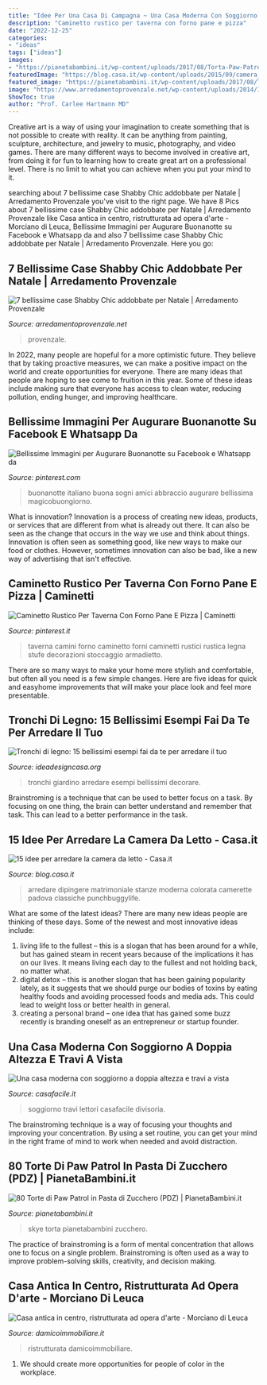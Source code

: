 ```yaml
---
title: "Idee Per Una Casa Di Campagna ~ Una Casa Moderna Con Soggiorno A Doppia Altezza E Travi A Vista"
description: "Caminetto rustico per taverna con forno pane e pizza"
date: "2022-12-25"
categories:
- "ideas"
tags: ["ideas"]
images:
- "https://pianetabambini.it/wp-content/uploads/2017/08/Torta-Paw-Patrol-26.jpg"
featuredImage: "https://blog.casa.it/wp-content/uploads/2015/09/camera_da_letto7.jpg"
featured_image: "https://pianetabambini.it/wp-content/uploads/2017/08/Torta-Paw-Patrol-26.jpg"
image: "https://www.arredamentoprovenzale.net/wp-content/uploads/2014/12/casa-decorazioni-country.jpg"
ShowToc: true
author: "Prof. Carlee Hartmann MD"
---
```



Creative art is a way of using your imagination to create something that is not possible to create with reality. It can be anything from painting, sculpture, architecture, and jewelry to music, photography, and video games. There are many different ways to become involved in creative art, from doing it for fun to learning how to create great art on a professional level. There is no limit to what you can achieve when you put your mind to it.

	

		
searching about 7 bellissime case Shabby Chic addobbate per Natale | Arredamento Provenzale you've visit to the right page. We have 8 Pics about 7 bellissime case Shabby Chic addobbate per Natale | Arredamento Provenzale like Casa antica in centro, ristrutturata ad opera d&#039;arte - Morciano di Leuca, Bellissime Immagini per Augurare Buonanotte su Facebook e Whatsapp da and also 7 bellissime case Shabby Chic addobbate per Natale | Arredamento Provenzale. Here you go:
		
    
## 7 Bellissime Case Shabby Chic Addobbate Per Natale | Arredamento Provenzale

<img loading=lazy src="https://www.arredamentoprovenzale.net/wp-content/uploads/2014/12/casa-decorazioni-country.jpg" onerror="this.onerror=null;this.src='https://tse4.mm.bing.net/th?id=OIP.0tOD4JHk8Kl7G-BoR6bbSAHaJ9&amp;pid=15.1';" alt="7 bellissime case Shabby Chic addobbate per Natale | Arredamento Provenzale">

_Source: arredamentoprovenzale.net_

>provenzale. 

	

In 2022, many people are hopeful for a more optimistic future. They believe that by taking proactive measures, we can make a positive impact on the world and create opportunities for everyone. There are many ideas that people are hoping to see come to fruition in this year. Some of these ideas include making sure that everyone has access to clean water, reducing pollution, ending hunger, and improving healthcare.

    
## Bellissime Immagini Per Augurare Buonanotte Su Facebook E Whatsapp Da

<img loading=lazy src="https://i.pinimg.com/736x/38/24/d9/3824d9f6f76ca8f0ec748d07dd87b1af.jpg" onerror="this.onerror=null;this.src='https://tse3.mm.bing.net/th?id=OIP.JM2WLWlwNIqRb-u1HlS8XAHaLM&amp;pid=15.1';" alt="Bellissime Immagini per Augurare Buonanotte su Facebook e Whatsapp da">

_Source: pinterest.com_

>buonanotte italiano buona sogni amici abbraccio augurare bellissima magicobuongiorno. 

	

What is innovation?
Innovation is a process of creating new ideas, products, or services that are different from what is already out there. It can also be seen as the change that occurs in the way we use and think about things. Innovation is often seen as something good, like new ways to make our food or clothes. However, sometimes innovation can also be bad, like a new way of advertising that isn't effective.

    
## Caminetto Rustico Per Taverna Con Forno Pane E Pizza | Caminetti

<img loading=lazy src="https://i.pinimg.com/736x/97/15/dd/9715dd190b1ee6e2ec2733a4d21c3d1b--agriturismo-pane.jpg" onerror="this.onerror=null;this.src='https://tse4.mm.bing.net/th?id=OIP._A-43vYQlxYdupyCzaV6cwHaE7&amp;pid=15.1';" alt="Caminetto Rustico Per Taverna Con Forno Pane E Pizza | Caminetti">

_Source: pinterest.it_

>taverna camini forno caminetto forni caminetti rustici rustica legna stufe decorazioni stoccaggio armadietto. 

	

There are so many ways to make your home more stylish and comfortable, but often all you need is a few simple changes. Here are five ideas for quick and easyhome improvements that will make your place look and feel more presentable.

    
## Tronchi Di Legno: 15 Bellissimi Esempi Fai Da Te Per Arredare Il Tuo

<img loading=lazy src="https://www.ideadesigncasa.org/wp-content/uploads/2018/05/tronchi-di-legno-per-decorare-giardino-9.jpg" onerror="this.onerror=null;this.src='https://tse4.mm.bing.net/th?id=OIP.sncjRjXUnIeeO8ZSrx8v4gHaJ4&amp;pid=15.1';" alt="Tronchi di legno: 15 bellissimi esempi fai da te per arredare il tuo">

_Source: ideadesigncasa.org_

>tronchi giardino arredare esempi bellissimi decorare. 

	

Brainstroming is a technique that can be used to better focus on a task. By focusing on one thing, the brain can better understand and remember that task. This can lead to a better performance in the task.

    
## 15 Idee Per Arredare La Camera Da Letto - Casa.it

<img loading=lazy src="https://blog.casa.it/wp-content/uploads/2015/09/camera_da_letto7.jpg" onerror="this.onerror=null;this.src='https://tse3.mm.bing.net/th?id=OIP.j8t1FLkU2QHhOvIh0Fcv4AHaFj&amp;pid=15.1';" alt="15 idee per arredare la camera da letto - Casa.it">

_Source: blog.casa.it_

>arredare dipingere matrimoniale stanze moderna colorata camerette padova classiche punchbuggylife. 

	

What are some of the latest ideas?
There are many new ideas people are thinking of these days. Some of the newest and most innovative ideas include: 
1. living life to the fullest – this is a slogan that has been around for a while, but has gained steam in recent years because of the implications it has on our lives. It means living each day to the fullest and not holding back, no matter what. 
2. digital detox – this is another slogan that has been gaining popularity lately, as it suggests that we should purge our bodies of toxins by eating healthy foods and avoiding processed foods and media ads. This could lead to weight loss or better health in general. 
3. creating a personal brand – one idea that has gained some buzz recently is branding oneself as an entrepreneur or startup founder.

    
## Una Casa Moderna Con Soggiorno A Doppia Altezza E Travi A Vista

<img loading=lazy src="https://www.casafacile.it/content/uploads/2020/11/casafacile-case-dei-lettori-zona-giorno-doppia-altezza.jpg" onerror="this.onerror=null;this.src='https://tse3.mm.bing.net/th?id=OIP.a7iZf0ynjAPttv601W5-YgHaEa&amp;pid=15.1';" alt="Una casa moderna con soggiorno a doppia altezza e travi a vista">

_Source: casafacile.it_

>soggiorno travi lettori casafacile divisoria. 

	

The brainstroming technique is a way of focusing your thoughts and improving your concentration. By using a set routine, you can get your mind in the right frame of mind to work when needed and avoid distraction.

    
## 80 Torte Di Paw Patrol In Pasta Di Zucchero (PDZ) | PianetaBambini.it

<img loading=lazy src="https://pianetabambini.it/wp-content/uploads/2017/08/Torta-Paw-Patrol-26.jpg" onerror="this.onerror=null;this.src='https://tse2.mm.bing.net/th?id=OIP.14rRzH-UiDhaYJk1KzZItQHaJ3&amp;pid=15.1';" alt="80 Torte di Paw Patrol in Pasta di Zucchero (PDZ) | PianetaBambini.it">

_Source: pianetabambini.it_

>skye torta pianetabambini zucchero. 

	

The practice of brainstroming is a form of mental concentration that allows one to focus on a single problem. Brainstroming is often used as a way to improve problem-solving skills, creativity, and decision making.

    
## Casa Antica In Centro, Ristrutturata Ad Opera D&#039;arte - Morciano Di Leuca

<img loading=lazy src="http://www.damicoimmobiliare.it/images/strutture/256/casa_antica_in_centro_ristrutturata_miggiano_damicoimmobiliare_00.jpg" onerror="this.onerror=null;this.src='https://tse3.mm.bing.net/th?id=OIP.PiXehQ8K06Ch8ytKRJlqewHaE8&amp;pid=15.1';" alt="Casa antica in centro, ristrutturata ad opera d&#039;arte - Morciano di Leuca">

_Source: damicoimmobiliare.it_

>ristrutturata damicoimmobiliare. 

	

1. We should create more opportunities for people of color in the workplace.

